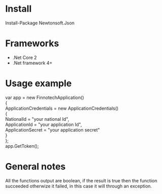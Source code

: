 # Install
Install-Package Newtonsoft.Json

# Frameworks
* .Net Core 2
* .Net framework 4+

# Usage example
var app = new FinnotechApplication()  
{  
    ApplicationCredentials = new ApplicationCredentials()  
    {  
        NationalId = "your national Id",  
        ApplicationId = "your application Id",  
        ApplicationSecret = "your application secret"  
    }  
};  
app.GetToken();  

# General notes
All the functions output are boolean, if the result is true then the function succeeded otherwize it failed, in this case it will through an exception.
